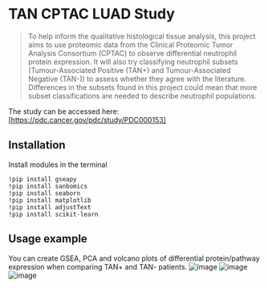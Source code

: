 
# TAN CPTAC LUAD Study

> To help inform the qualitative histological tissue analysis, this project aims to use proteomic data from the Clinical Proteomic Tumor Analysis Consortium (CPTAC) to observe differential neutrophil protein expression. It will also try classifying neutrophil subsets (Tumour-Associated Positive (TAN+) and Tumour-Associated Negative (TAN-)) to assess whether they agree with the literature. Differences in the subsets found in this project could mean that more subset classifications are needed to describe neutrophil populations. 

The study can be accessed here: [https://pdc.cancer.gov/pdc/study/PDC000153]

## Installation
Install modules in the terminal
```
!pip install gseapy
!pip install sanbomics
!pip install seaborn
!pip install matplotlib
!pip install adjustText
!pip install scikit-learn

```
## Usage example

You can create GSEA, PCA and volcano plots of differential protein/pathway expression when comparing TAN+ and TAN- patients.
![image](https://github.com/Olamiknight/TAN_proteomics/assets/85569620/4b86a42b-abdb-42c1-934a-e79a769d8c71)
![image](https://github.com/Olamiknight/TAN_proteomics/assets/85569620/5ab3e2c6-efd3-4c25-8582-029b97cbbe2f)
![image](https://github.com/Olamiknight/TAN_proteomics/assets/85569620/6dd0d1a2-6061-4673-821c-35ae9688c5bc)


<!-- Markdown link & img dfn's -->
[npm-image]: https://img.shields.io/npm/v/datadog-metrics.svg?style=flat-square
[npm-url]: https://npmjs.org/package/datadog-metrics
[npm-downloads]: https://img.shields.io/npm/dm/datadog-metrics.svg?style=flat-square
[travis-image]: https://img.shields.io/travis/dbader/node-datadog-metrics/master.svg?style=flat-square
[travis-url]: https://travis-ci.org/dbader/node-datadog-metrics
[wiki]: https://github.com/yourname/yourproject/wiki
